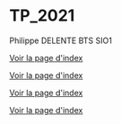 # TP_2021

Philippe DELENTE BTS SIO1

[Voir la page d'index](https://limortaliter.github.io/TP_2021/TP_Age/form_age.html)

[Voir la page d'index](https://limortaliter.github.io/TP_2021/TP_BLOG/index.html)

[Voir la page d'index](https://limortaliter.github.io/TP_2021/TP_Banque/Distributeur.html)

[Voir la page d'index](https://limortaliter.github.io/TP_2021/TP_Batman/index.html)
